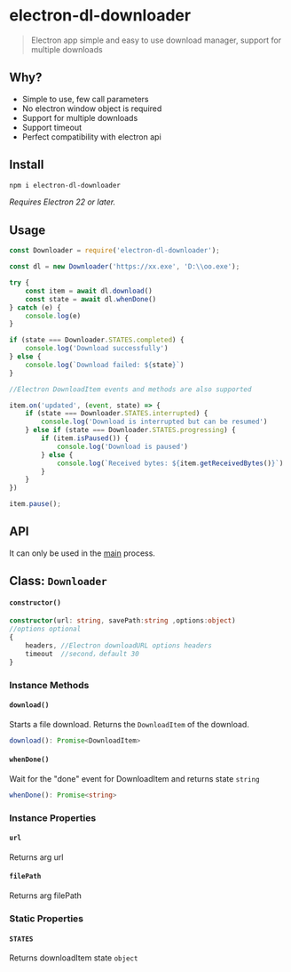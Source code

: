 # electron-dl-downloader

> Electron app simple and easy to use download manager, support for multiple downloads

## Why?

- Simple to use, few call parameters
- No electron window object is required
- Support for multiple downloads
- Support timeout
- Perfect compatibility with electron api

## Install

```sh
npm i electron-dl-downloader
```

*Requires Electron 22 or later.*

## Usage

```js
const Downloader = require('electron-dl-downloader');

const dl = new Downloader('https://xx.exe', 'D:\\oo.exe');

try {
    const item = await dl.download()
    const state = await dl.whenDone()
} catch (e) {
    console.log(e)
}

if (state === Downloader.STATES.completed) {
    console.log('Download successfully')
} else {
    console.log(`Download failed: ${state}`)
}

//Electron DownloadItem events and methods are also supported

item.on('updated', (event, state) => {
    if (state === Downloader.STATES.interrupted) {
        console.log('Download is interrupted but can be resumed')
    } else if (state === Downloader.STATES.progressing) {
        if (item.isPaused()) {
            console.log('Download is paused')
        } else {
            console.log(`Received bytes: ${item.getReceivedBytes()}`)
        }
    }
})

item.pause();
```


## API

It can only be used in the [main](https://electronjs.org/docs/glossary/#main-process) process.

## Class: `Downloader`


#### `constructor()`

``` typescript
constructor(url: string, savePath:string ,options:object)
//options optional
{
    headers, //Electron downloadURL options headers
    timeout  //second，default 30
}
```

### Instance Methods

#### `download()`
Starts a file download. Returns the `DownloadItem` of the download.
```typescript
download(): Promise<DownloadItem>
```

#### `whenDone()`
Wait for the "done" event for DownloadItem and returns state `string`
```typescript
whenDone(): Promise<string>
```

### Instance Properties

#### `url` 
Returns arg url

#### `filePath`
Returns arg filePath

### Static Properties

#### `STATES`
Returns downloadItem state `object`